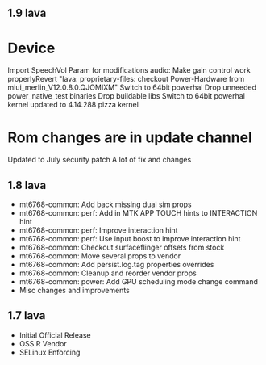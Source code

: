 ## 1.9 lava

# Device
Import SpeechVol Param for modifications
audio: Make gain control work properlyRevert "lava: proprietary-files: checkout Power-Hardware from miui_merlin_V12.0.8.0.QJOMIXM"
Switch to 64bit powerhal
Drop unneeded power_native_test binaries
Drop buildable libs
Switch to 64bit powerhal
kernel updated to 4.14.288
pizza kernel

# Rom changes are in update channel
Updated to July security patch
A lot of fix and changes

## 1.8 lava

- mt6768-common: Add back missing dual sim props
- mt6768-common: perf: Add in MTK APP TOUCH hints to INTERACTION hint
- mt6768-common: perf: Improve interaction hint
- mt6768-common: perf: Use input boost to improve interaction hint
- mt6768-common: Checkout surfaceflinger offsets from stock
- mt6768-common: Move several props to vendor
- mt6768-common: Add persist.log.tag properties overrides
- mt6768-common: Cleanup and reorder vendor props
- mt6768-common: power: Add GPU scheduling mode change command
- Misc changes and improvements 

## 1.7 lava

- Initial Official Release
- OSS R Vendor
- SELinux Enforcing
